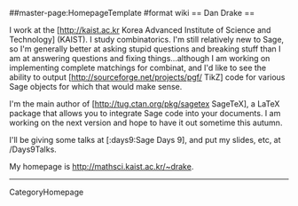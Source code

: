 ##master-page:HomepageTemplate
#format wiki
== Dan Drake ==

I work at the [http://kaist.ac.kr Korea Advanced Institute of Science and Technology] (KAIST). I study combinatorics. I'm still relatively new to Sage, so I'm generally better at asking stupid questions and breaking stuff than I am at answering questions and fixing things...although I am working on implementing complete matchings for combinat, and I'd like to see the ability to output [http://sourceforge.net/projects/pgf/ TikZ] code for various Sage objects for which that would make sense.

I'm the main author of [http://tug.ctan.org/pkg/sagetex SageTeX], a LaTeX package that allows you to integrate Sage code into your documents. I am working on the next version and hope to have it out sometime this autumn.

I'll be giving some talks at [:days9:Sage Days 9], and put my slides, etc, at /Days9Talks.

My homepage is http://mathsci.kaist.ac.kr/~drake.

----
CategoryHomepage
